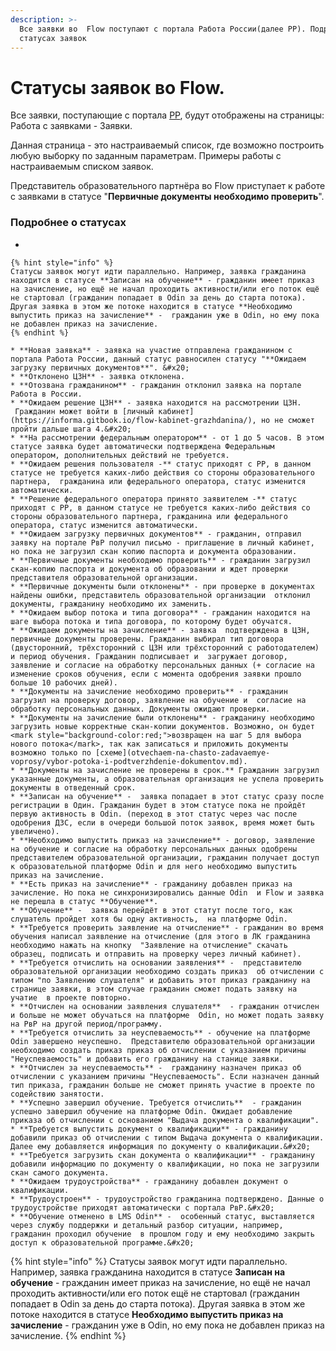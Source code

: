 ```yaml
---
description: >-
  Все заявки во  Flow поступают с портала Работа России(далее РР). Подробнее  о
  статусах заявок
---
```


# Статусы заявок во Flow.

Все заявки, поступающие с портала [РР](https://trudvsem.ru/), будут отображены на страницы: Работа с заявками - Заявки.&#x20;

Данная страница - это настраиваемый список, где возможно построить любую выборку по заданным параметрам. Примеры работы  с настраиваемым списком заявок.

Представитель образовательного партнёра во Flow приступает к работе с заявками в статусе "**Первичные документы необходимо проверить**".&#x20;

### **Подробнее о статусах**

*

    {% hint style="info" %}
    Статусы заявок могут идти параллельно. Например, заявка гражданина находится в статусе **Записан на обучение** - гражданин имеет приказ на зачисление, но ещё не начал проходить активности/или его поток ещё не стартовал (гражданин попадает в Odin за день до старта потока). Другая заявка в этом же потоке находится в статусе **Необходимо выпустить приказ на зачисление** -  гражданин уже в Odin, но ему пока не добавлен приказ на зачисление.
    {% endhint %}

    * **Новая заявка** - заявка на участие отправлена гражданином с портала Работа России, данный статус равносилен статусу "**Ожидаем загрузку первичных документов**". &#x20;
    * **Отклонено ЦЗН** - заявка отклонена.
    * **Отозвана гражданином** - гражданин отклонил заявка на портале Работа в России.
    * **Ожидаем решение ЦЗН** - заявка находится на рассмотрении ЦЗН.  Гражданин может войти в [личный кабинет](https://informa.gitbook.io/flow-kabinet-grazhdanina/), но не сможет пройти дальше шага 4.&#x20;
    * **На рассмотрении федеральным оператором** - от 1 до 5 часов. В этом статусе заявка будет автоматически подтверждена Федеральным оператором, дополнительных действий не требуется.
    * **Ожидаем решения пользователя -** статус приходят с РР, в данном статусе не требуется каких-либо действия со стороны образовательного партнера,  гражданина или федерального оператора, статус изменится автоматически.
    * **Решение федерального оператора принято заявителем -** статус приходят с РР, в данном статусе не требуется каких-либо действия со стороны образовательного партнера, гражданина или федерального оператора, статус изменится автоматически.
    * **Ожидаем загрузку первичных документов** - гражданин, отправил заявку на портале РвР получил письмо - приглашение в личный кабинет, но пока не загрузил скан копию паспорта и документа образовании.
    * **Первичные документы необходимо проверить** - гражданин загрузил скан-копию паспорта и документа об образовании и ждет проверки представителя образовательной организации.
    * **Первичные документы были отклонены** - при проверке в документах найдены ошибки, представитель образовательной организации  отклонил документы, гражданину необходимо их заменить.
    * **Ожидаем выбор потока и типа договора** - гражданин находится на шаге выбора потока и типа договора, по которому будет обучатся.
    * **Ожидаем документы на зачисление** - заявка  подтверждена в ЦЗН, первичные документы проверены. Гражданин выбирал тип договора (двусторонний, трёхсторонний с ЦЗН или трёхсторонний с работодателем) и период обучения. Гражданин подписывает и  загружает договор, заявление и согласие на обработку персональных данных (+ согласие на изменение сроков обучения, если с момента одобрения заявки прошло больше 10 рабочих дней).
    * **Документы на зачисление необходимо проверить** - гражданин загрузил на проверку договор, заявление на обучение и  согласие на обработку персональных данных. Документы ожидают проверки.
    * **Документы на зачисление были отклонены** - гражданину необходимо загрузить новые корректные скан-копии документов. Возможно, он будет <mark style="background-color:red;">возвращен на шаг 5 для выбора нового потока</mark>, так как записаться и приложить документы возможно только по [схеме](otvechaem-na-chasto-zadavaemye-voprosy/vybor-potoka-i-podtverzhdenie-dokumentov.md).
    * **Документы на зачисление не проверены в срок.** Гражданин загрузил указанные документы, а образовательная организация не успела проверить документы в отведенный срок.
    * **Записан на обучение** -  заявка попадает в этот статус сразу после регистрации в Один. Гражданин будет в этом статусе пока не пройдёт первую активность в Odin. (переход в этот статус через час после одобрения ДЗС, если в очереди большой поток заявок, время может быть увеличено).
    * **Необходимо выпустить приказ на зачисление** - договор, заявление на обучение и согласие на обработку персональных данных одобрены представителем образовательной организации, гражданин получает доступ к образовательной платформе Odin и для него необходимо выпустить приказ на зачисление.
    * **Есть приказ на зачисление** - гражданину добавлен приказ на зачисление. Но пока не синхронизировались данные Odin  и Flow и заявка не перешла в статус **Обучение**.
    * **Обучение** -  заявка перейдёт в этот статут после того, как слушатель пройдет хотя бы одну активность,  на платформе Odin.
    * **Требуется проверить заявление на отчисление** - гражданин во время обучения написал заявление на отчисление (для этого в ЛК гражданина необходимо нажать на кнопку  "Заявление на отчисление" скачать образец, подписать и отправить на проверку через личный кабинет).
    * **Требуется отчислить на основании заявления** -  представителю образовательной организации необходимо создать приказ  об отчислении с типом "по Заявлению слушателя" и добавить этот приказ гражданину на странице заявки, в этом случае гражданин сможет подать заявку на учатие  в проекте повторно.
    * **Отчислен на основании заявления слушателя**  - гражданин отчислен и больше не может обучаться на платформе  Odin, но может подать заявку  на РвР на другой период/программу.
    * **Требуется отчислить за неуспеваемость** - обучение на платформе Odin завершено неуспешно.  Представителю образовательной организации необходимо создать приказ приказ об отчислении с указанием причины "Неуспеваемость" и добавить его гражданину на станице заявки.
    * **Отчислен за неуспеваемость** -  гражданину назначен приказ об отчислении с указанием причины "Неуспеваемость". Если назначен данный тип приказа, гражданин больше не сможет принять участие в проекте по содействию занятости.
    * **Успешно завершил обучение. Требуется отчислить**  - гражданин успешно завершил обучение на платформе Odin. Ожидает добавление приказа об отчислении с основанием "Выдача документа о квалификации".
    * **Требуется выпустить документ о квалификации** - гражданину добавили приказ об отчислении с типом Выдача документа о квалификации. Далее ему добавляется информация по документу о квалификации.&#x20;
    * **Требуется загрузить скан документа о квалификации** - гражданину добавили информацию по документу о квалификации, но пока не загрузили скан самого документа.
    * **Ожидаем трудоустройства** - гражданину добавлен документ о квалификации.
    * **Трудоустроен** - трудоустройство гражданина подтверждено. Данные о трудоустройстве приходят автоматически с портала РвР.&#x20;
    * **Обучение отменено в LMS Odin** -  особенный статус, выставляется через службу поддержки и детальный разбор ситуации, например,  гражданин проходил обучение  в прошлом году и ему необходимо закрыть доступ к образовательной программе.&#x20;

{% hint style="info" %}
Статусы заявок могут идти параллельно. Например, заявка гражданина находится в статусе **Записан на обучение** - гражданин имеет приказ на зачисление, но ещё не начал проходить активности/или его поток ещё не стартовал (гражданин попадает в Odin за день до старта потока). Другая заявка в этом же потоке находится в статусе **Необходимо выпустить приказ на зачисление** -  гражданин уже в Odin, но ему пока не добавлен приказ на зачисление.
{% endhint %}
